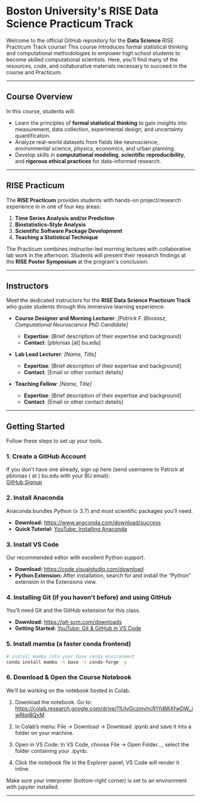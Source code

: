 # Boston University's RISE Data Science Practicum Track

Welcome to the official GitHub repository for the **Data Science** RISE Practicum Track course! This course introduces formal statistical thinking and computational methodologies to empower high school students to become skilled computational scientists. Here, you'll find many of the resources, code, and collaborative materials necessary to succeed in the course and Practicum.

---

## Course Overview  
In this course, students will:  
- Learn the principles of **formal statistical thinking** to gain insights into measurement, data collection, experimental design, and uncertainty quantification.  
- Analyze real-world datasets from fields like neuroscience, environmental science, physics, economics, and urban planning.  
- Develop skills in **computational modeling**, **scientific reproducibility**, and **rigorous ethical practices** for data-informed research.  

---

## RISE Practicum  
The **RISE Practicum** provides students with hands-on project/research experience in in one of four key areas:  
1. **Time Series Analysis and/or Prediction**
2. **Biostatistics-Style Analysis** 
3. **Scientific Software Package Development** 
4. **Teaching a Statistical Technique**


The Practicum combines instructor-led morning lectures with collaborative lab work in the afternoon. Students will present their research findings at the **RISE Poster Symposium** at the program's conclusion.  

---

## Instructors  
Meet the dedicated instructors for the **RISE Data Science Practicum Track** who guide students through this immersive learning experience:  

- **Course Designer and Morning Lecturer**: *[Patrick F. Bloniasz, Computational Neuroscience PhD Candidate]*  
  - **Expertise**: [Brief description of their expertise and background]  
  - **Contact**: [pblonias [at] bu.edu]  

- **Lab Lead Lecturer**: *[Name, Title]*  
  - **Expertise**: [Brief description of their expertise and background]  
  - **Contact**: [Email or other contact details]  

- **Teaching Fellow**: *[Name, Title]*  
  - **Expertise**: [Brief description of their expertise and background]  
  - **Contact**: [Email or other contact details]

---

## Getting Started

Follow these steps to set up your tools.

### 1. Create a GitHub Account  
If you don’t have one already, sign up here (send username to Patrick at pblonias ( at ) bu.edu with your BU email):  
[GitHub Signup](https://github.com/signup)

### 2. Install Anaconda  
Anaconda bundles Python (≥ 3.7) and most scientific packages you’ll need.  
- **Download:** https://www.anaconda.com/download/success  
- **Quick Tutorial:** [YouTube: Installing Anaconda](https://www.youtube.com/watch?v=Kn5DLGUP9tE)

### 3. Install VS Code  
Our recommended editor with excellent Python support.  
- **Download:** https://code.visualstudio.com/download  
- **Python Extension:** After installation, search for and install the “Python” extension in the Extensions view.  

### 4. Installing Git (if you haven't before) and using GitHub
You’ll need Git and the GitHub extension for this class.
- **Download:** https://git-scm.com/downloads
- **Getting Started:** [YouTube: Git & GitHub in VS Code](https://www.youtube.com/watch?v=i_23KUAEtUM)

### 5. Install mamba (a faster conda frontend)
```bash
# install mamba into your base conda environment
conda install mamba -n base -c conda-forge -y
```

### 6. Download & Open the Course Notebook

We’ll be working on the notebook hosted in Colab.

  1. Download the notebook. Go to:
  https://colab.research.google.com/drive/11UIvGczmvhcR1YdMjXfwDW_iwRbpBQyM

  2. In Colab’s menu: File → Download → Download .ipynb and save it into a folder on your machine.
  3. Open in VS Code: In VS Code, choose File → Open Folder…, select the folder containing your .ipynb.
  4. Click the notebook file in the Explorer panel; VS Code will render it inline.

Make sure your interpreter (bottom-right corner) is set to an environment with jupyter installed.



---





